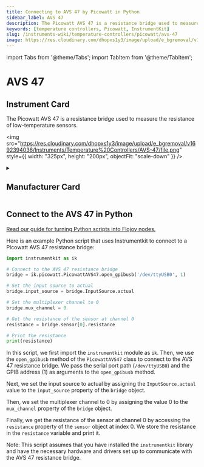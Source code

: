 ```yaml
---
title: Connecting to AVS 47 by Picowatt in Python
sidebar_label: AVS 47
description: The Picowatt AVS 47 is a resistance bridge used to measure the resistance of low-temperature sensors.
keywords: [temperature controllers, Picowatt, InstrumentKit]
slug: /instruments-wiki/temperature-controllers/picowatt/avs-47
image: https://res.cloudinary.com/dhopxs1y3/image/upload/e_bgremoval/v1692394036/Instruments/Temperature%20Controllers/AVS-47/file.png
---
```


import Tabs from '@theme/Tabs';
import TabItem from '@theme/TabItem';

# AVS 47

## Instrument Card

<div className="flex">

<div>

The Picowatt AVS 47 is a resistance bridge used to measure the resistance of low-temperature sensors.

</div>

<img src="https://res.cloudinary.com/dhopxs1y3/image/upload/e_bgremoval/v1692394036/Instruments/Temperature%20Controllers/AVS-47/file.png" style={{ width: "325px", height: "200px", objectFit: "scale-down" }} />

</div>

<details>
<summary><h2>Manufacturer Card</h2></summary>

<img src="https://res.cloudinary.com/dhopxs1y3/image/upload/v1692125957/Instruments/Vendor%20Logos/Picowatt.png" style={{ width: "100%", height: "170px",objectFit: "scale-down" }} />

RV-Elektroniikka Oy PICOWATT is specialized in manufacturing instruments for thermometry at ultralow temperatures. Founded in February 1978, we have gathered 45 years of experience in designing and manufacturing low-noise precision. <a href="https://www.picowatt.fi/index1.html">Website</a>.

<ul>
  <li>Headquarters: Finland</li>
  <li>Yearly Revenue (millions, USD): 5.0</li>
</ul>
</details>

## Connect to the AVS 47 in Python

[Read our guide for turning Python scripts into Flojoy nodes.](https://docs.flojoy.ai/custom-nodes/creating-custom-node/)
<Tabs>
<TabItem value="InstrumentKit" label="InstrumentKit">

Here is an example Python script that uses Instrumentkit to connect to a Picowatt AVS 47 resistance bridge:

```python
import instrumentkit as ik

# Connect to the AVS 47 resistance bridge
bridge = ik.picowatt.PicowattAVS47.open_gpibusb('/dev/ttyUSB0', 1)

# Set the input source to actual
bridge.input_source = bridge.InputSource.actual

# Set the multiplexer channel to 0
bridge.mux_channel = 0

# Get the resistance of the sensor at channel 0
resistance = bridge.sensor[0].resistance

# Print the resistance
print(resistance)
```

In this script, we first import the `instrumentkit` module as `ik`. Then, we use the `open_gpibusb` method of the `PicowattAVS47` class to connect to the AVS 47 resistance bridge. We pass the serial port path (`/dev/ttyUSB0`) and the GPIB address (1) as arguments to the `open_gpibusb` method.

Next, we set the input source to actual by assigning the `InputSource.actual` value to the `input_source` property of the `bridge` object.

Then, we set the multiplexer channel to 0 by assigning the value 0 to the `mux_channel` property of the `bridge` object.

Finally, we get the resistance of the sensor at channel 0 by accessing the `resistance` property of the `sensor` object at index 0. We store the resistance in the `resistance` variable and print it.

Note: This script assumes that you have installed the `instrumentkit` library and have the necessary hardware and drivers set up to communicate with the AVS 47 resistance bridge.

</TabItem>
</Tabs>